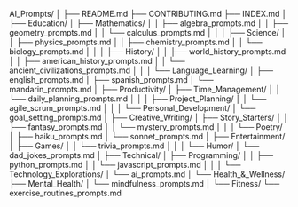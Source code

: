 AI_Prompts/
│
├── README.md
├── CONTRIBUTING.md
├── INDEX.md
│
├── Education/
│   ├── Mathematics/
│   │   ├── algebra_prompts.md
│   │   ├── geometry_prompts.md
│   │   └── calculus_prompts.md
│   │
│   ├── Science/
│   │   ├── physics_prompts.md
│   │   ├── chemistry_prompts.md
│   │   └── biology_prompts.md
│   │
│   ├── History/
│   │   ├── world_history_prompts.md
│   │   ├── american_history_prompts.md
│   │   └── ancient_civilizations_prompts.md
│   │
│   └── Language_Learning/
│       ├── english_prompts.md
│       ├── spanish_prompts.md
│       └── mandarin_prompts.md
│
├── Productivity/
│   ├── Time_Management/
│   │   └── daily_planning_prompts.md
│   │
│   ├── Project_Planning/
│   │   └── agile_scrum_prompts.md
│   │
│   └── Personal_Development/
│       └── goal_setting_prompts.md
│
├── Creative_Writing/
│   ├── Story_Starters/
│   │   ├── fantasy_prompts.md
│   │   └── mystery_prompts.md
│   │
│   └── Poetry/
│       ├── haiku_prompts.md
│       └── sonnet_prompts.md
│
├── Entertainment/
│   ├── Games/
│   │   └── trivia_prompts.md
│   │
│   └── Humor/
│       └── dad_jokes_prompts.md
│
├── Technical/
│   ├── Programming/
│   │   ├── python_prompts.md
│   │   └── javascript_prompts.md
│   │
│   └── Technology_Explorations/
│       └── ai_prompts.md
│
└── Health_&_Wellness/
    ├── Mental_Health/
    │   └── mindfulness_prompts.md
    │
    └── Fitness/
        └── exercise_routines_prompts.md
